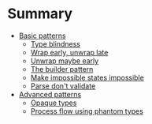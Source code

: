# Summary

- [Basic patterns]()
    - [Type blindness](./basic/type-blindness.md)
    - [Wrap early, unwrap late](./basic/wrap-early.md)
    - [Unwrap maybe early](./basic/unwrap-maybe-early.md)
    - [The builder pattern](./basic/builder-pattern.md)
    - [Make impossible states impossible](./basic/impossible-states.md)
    - [Parse don't validate](./basic/parse-dont-validate.md)
- [Advanced patterns]()
    - [Opaque types](./advanced/opaque-types.md)
    - [Process flow using phantom types](./advanced/flow-phantom-types.md)
